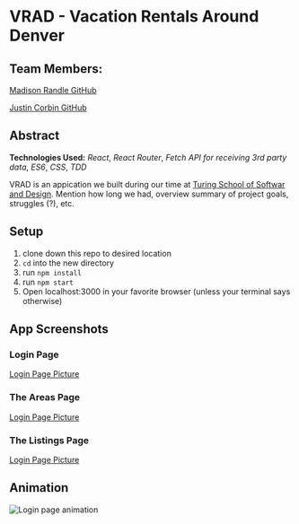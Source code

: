 # VRAD - Vacation Rentals Around Denver

## Team Members:
[Madison Randle GitHub](https://github.com/madisonrandle)

[Justin Corbin GitHub](https://github.com/Corbinj22)

## Abstract
**Technologies Used:**
*React*, *React Router*, *Fetch API for receiving 3rd party data*, *ES6*, *CSS*, *TDD*

VRAD is an appication we built during our time at [Turing School of Softwar and Design](http://turing.io). Mention how long we had, overview summary of project goals, struggles (?), etc. 

## Setup
1. clone down this repo to desired location
2. `cd` into the new directory
3. run `npm install`
4. run `npm start`
5. Open localhost:3000 in your favorite browser (unless your terminal says otherwise)

## App Screenshots
### Login Page
[Login Page Picture]()

### The Areas Page
[Login Page Picture]()

### The Listings Page
[Login Page Picture]()

## Animation
![Login page animation]()
